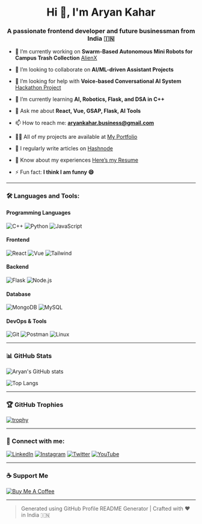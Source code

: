 <h1 align="center">Hi 👋, I'm Aryan Kahar</h1>
<h3 align="center">A passionate frontend developer and future businessman from India 🇮🇳</h3>

- 🔭 I’m currently working on **Swarm-Based Autonomous Mini Robots for Campus Trash Collection** [AlienX](https://example.com/alienx)

- 👯 I’m looking to collaborate on **AI/ML-driven Assistant Projects**

- 🤝 I’m looking for help with **Voice-based Conversational AI System** [Hackathon Project](https://example.com/hackathon)

- 🌱 I’m currently learning **AI, Robotics, Flask, and DSA in C++**

- 💬 Ask me about **React, Vue, GSAP, Flask, AI Tools**

- 📫 How to reach me: **aryankahar.business@gmail.com**

- 👨‍💻 All of my projects are available at [My Portfolio](https://aryankahar.vercel.app)

- 📝 I regularly write articles on [Hashnode](https://aryan.hashnode.dev)

- 📄 Know about my experiences [Here’s my Resume](https://example.com/resume)

- ⚡ Fun fact: **I think I am funny 😄**

---

### 🛠️ Languages and Tools:

#### Programming Languages
![C++](https://img.shields.io/badge/C++-00599C?style=for-the-badge&logo=cplusplus&logoColor=white)
![Python](https://img.shields.io/badge/Python-3776AB?style=for-the-badge&logo=python&logoColor=white)
![JavaScript](https://img.shields.io/badge/JavaScript-F7DF1E?style=for-the-badge&logo=javascript&logoColor=black)

#### Frontend
![React](https://img.shields.io/badge/React-20232A?style=for-the-badge&logo=react&logoColor=61DAFB)
![Vue](https://img.shields.io/badge/Vue.js-35495E?style=for-the-badge&logo=vue.js&logoColor=4FC08D)
![Tailwind](https://img.shields.io/badge/TailwindCSS-38B2AC?style=for-the-badge&logo=tailwind-css&logoColor=white)

#### Backend
![Flask](https://img.shields.io/badge/Flask-000000?style=for-the-badge&logo=flask&logoColor=white)
![Node.js](https://img.shields.io/badge/Node.js-339933?style=for-the-badge&logo=nodedotjs&logoColor=white)

#### Database
![MongoDB](https://img.shields.io/badge/MongoDB-4EA94B?style=for-the-badge&logo=mongodb&logoColor=white)
![MySQL](https://img.shields.io/badge/MySQL-005C84?style=for-the-badge&logo=mysql&logoColor=white)

#### DevOps & Tools
![Git](https://img.shields.io/badge/Git-F05032?style=for-the-badge&logo=git&logoColor=white)
![Postman](https://img.shields.io/badge/Postman-FF6C37?style=for-the-badge&logo=postman&logoColor=white)
![Linux](https://img.shields.io/badge/Linux-FCC624?style=for-the-badge&logo=linux&logoColor=black)

---

### 📊 GitHub Stats
![Aryan's GitHub stats](https://github-readme-stats.vercel.app/api?username=aryankahar&show_icons=true&theme=radical)

![Top Langs](https://github-readme-stats.vercel.app/api/top-langs/?username=aryankahar&layout=compact&theme=radical)

---

### 🏆 GitHub Trophies
[![trophy](https://github-profile-trophy.vercel.app/?username=aryankahar&theme=radical)](https://github.com/ryo-ma/github-profile-trophy)

---

### 🔗 Connect with me:
[![LinkedIn](https://img.shields.io/badge/Aryan_Kahar-0077B5?style=for-the-badge&logo=linkedin&logoColor=white)](https://linkedin.com/in/aryan-kahar)
[![Instagram](https://img.shields.io/badge/@aryan.kahar-E4405F?style=for-the-badge&logo=instagram&logoColor=white)](https://instagram.com/aryan.kahar)
[![Twitter](https://img.shields.io/badge/@aryankahar-1DA1F2?style=for-the-badge&logo=twitter&logoColor=white)](https://twitter.com/aryankahar)
[![YouTube](https://img.shields.io/badge/AryanKahar-FF0000?style=for-the-badge&logo=youtube&logoColor=white)](https://youtube.com/@aryankahar)

---

### ☕ Support Me
[![Buy Me A Coffee](https://img.shields.io/badge/-Buy%20Me%20A%20Coffee-ffdd00?style=for-the-badge&logo=buy-me-a-coffee&logoColor=black)](https://buymeacoffee.com/aryankahar)

---

> Generated using GitHub Profile README Generator | Crafted with ❤️ in India 🇮🇳

